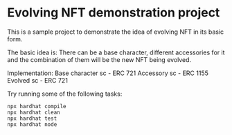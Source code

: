 # Evolving NFT demonstration project

This is a sample project to demonstrate the idea of evolving NFT in its basic form.

The basic idea is:
There can be a base character, different accessories for it and the combination of them will be the new NFT being evolved.

Implementation:
Base character sc - ERC 721
Accessory sc - ERC 1155
Evolved sc - ERC 721

Try running some of the following tasks:

```shell
npx hardhat compile
npx hardhat clean
npx hardhat test
npx hardhat node